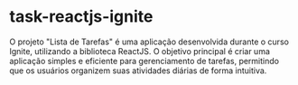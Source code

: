 # task-reactjs-ignite
O projeto "Lista de Tarefas" é uma aplicação desenvolvida durante o curso Ignite, utilizando a biblioteca ReactJS. O objetivo principal é criar uma aplicação simples e eficiente para gerenciamento de tarefas, permitindo que os usuários organizem suas atividades diárias de forma intuitiva.
